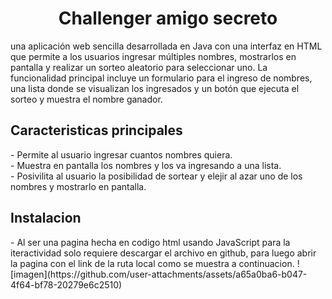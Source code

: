 <h1 align="center">
  Challenger amigo secreto
</h1>
una aplicación web sencilla desarrollada en Java con una interfaz en HTML que permite a los usuarios ingresar múltiples nombres, mostrarlos en pantalla y realizar un sorteo aleatorio para seleccionar uno. La funcionalidad principal incluye un formulario para el ingreso de nombres, una lista donde se visualizan los ingresados y un botón que ejecuta el sorteo y muestra el nombre ganador.

<h2>
  Caracteristicas principales
</h2>
- Permite al usuario ingresar cuantos nombres quiera.<br>
- Muestra en pantalla los nombres y los va ingresando a una lista.<br>
- Posivilita al usuario la posibilidad de sortear y elejir al azar uno de los nombres y mostrarlo en pantalla.

<h2>
  Instalacion
</h2>
- Al ser una pagina hecha en codigo html usando JavaScript para la iteractividad solo requiere descargar el archivo en github, para luego abrir la pagina con el link de la ruta local como se muestra a continuacion.
![imagen](https://github.com/user-attachments/assets/a65a0ba6-b047-4f64-bf78-20279e6c2510)

